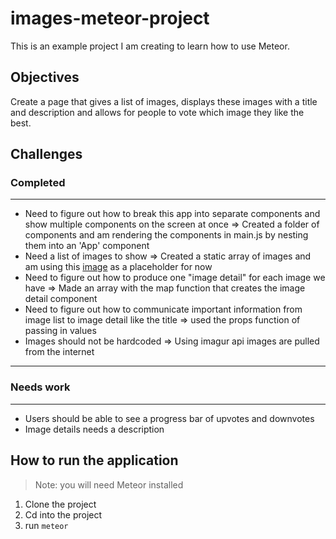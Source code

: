 # images-meteor-project

This is an example project I am creating to learn how to use Meteor.

## Objectives

Create a page that gives a list of images, displays these images with a title and description and allows for people to vote which image they like the best.

## Challenges

### Completed

--------------------------------------------------------------------------------

- Need to figure out how to break this app into separate components and show multiple components on the screen at once => Created a folder of components and am rendering the components in main.js by nesting them into an 'App' component
- Need a list of images to show => Created a static array of images and am using this [image](http://dummyimage.com/600x400) as a placeholder for now
- Need to figure out how to produce one "image detail" for each image we have => Made an array with the map function that creates the image detail component
- Need to figure out how to communicate important information from image list to image detail like the title => used the props function of passing in values
- Images should not be hardcoded => Using imagur api images are pulled from the internet

--------------------------------------------------------------------------------

### Needs work

--------------------------------------------------------------------------------

- Users should be able to see a progress bar of upvotes and downvotes
- Image details needs a description

## How to run the application

> Note: you will need Meteor installed

1. Clone the project
2. Cd into the project
3. run `meteor`

